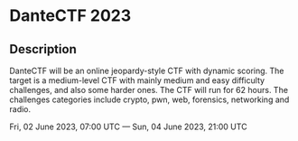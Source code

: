 # DanteCTF 2023

## Description 

DanteCTF will be an online jeopardy-style CTF with dynamic scoring. The target is a medium-level CTF with mainly medium and easy difficulty challenges, and also some harder ones. 
The CTF will run for 62 hours. The challenges categories include crypto, pwn, web, forensics, networking and radio.

Fri, 02 June 2023, 07:00 UTC — Sun, 04 June 2023, 21:00 UTC
